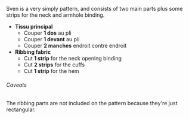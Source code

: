 Sven is a very simply pattern, and consists of two main parts plus some strips for the neck and armhole binding.

 - **Tissu principal**
   - Couper **1 dos** au pli
   - Couper **1 devant** au pli
   - Couper **2 manches** endroit contre endroit
 - **Ribbing fabric**
   - Cut **1 strip** for the neck opening binding
   - Cut **2 strips**  for the cuffs
   - Cut **1 strip**  for the hem

<Warning>

######  Caveats

The ribbing parts are not included on the pattern because they're just rectangular.

</Warning>
